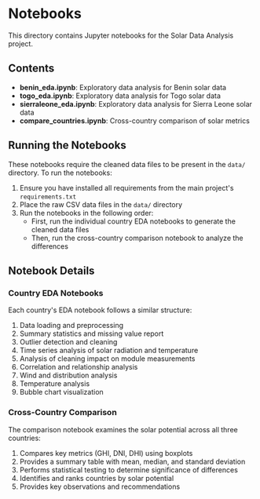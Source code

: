 # Notebooks

This directory contains Jupyter notebooks for the Solar Data Analysis project.

## Contents

- **benin_eda.ipynb**: Exploratory data analysis for Benin solar data
- **togo_eda.ipynb**: Exploratory data analysis for Togo solar data
- **sierraleone_eda.ipynb**: Exploratory data analysis for Sierra Leone solar data
- **compare_countries.ipynb**: Cross-country comparison of solar metrics

## Running the Notebooks

These notebooks require the cleaned data files to be present in the `data/` directory. To run the notebooks:

1. Ensure you have installed all requirements from the main project's `requirements.txt`
2. Place the raw CSV data files in the `data/` directory
3. Run the notebooks in the following order:
   - First, run the individual country EDA notebooks to generate the cleaned data files
   - Then, run the cross-country comparison notebook to analyze the differences

## Notebook Details

### Country EDA Notebooks

Each country's EDA notebook follows a similar structure:

1. Data loading and preprocessing
2. Summary statistics and missing value report
3. Outlier detection and cleaning
4. Time series analysis of solar radiation and temperature
5. Analysis of cleaning impact on module measurements
6. Correlation and relationship analysis
7. Wind and distribution analysis
8. Temperature analysis
9. Bubble chart visualization

### Cross-Country Comparison

The comparison notebook examines the solar potential across all three countries:

1. Compares key metrics (GHI, DNI, DHI) using boxplots
2. Provides a summary table with mean, median, and standard deviation
3. Performs statistical testing to determine significance of differences
4. Identifies and ranks countries by solar potential
5. Provides key observations and recommendations
